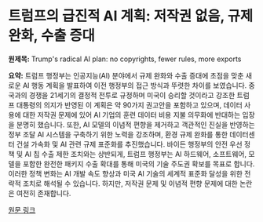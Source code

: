 # 트럼프의 급진적 AI 계획: 저작권 없음, 규제 완화, 수출 증대

**원제목:** Trump's radical AI plan: no copyrights, fewer rules, more exports

**요약:** 트럼프 행정부는 인공지능(AI) 분야에서 규제 완화와 수출 증대에 초점을 맞춘 새로운 AI 행동 계획을 발표하여 이전 행정부의 접근 방식과 뚜렷한 차이를 보였습니다.  중국과의 경쟁을 21세기의 결정적 전투로 규정하며 미국이 승리할 것이라고 강조한 트럼프 대통령의 의지가 반영된 이 계획은 약 90가지 권고안을 포함하고 있으며,  데이터 사용에 대한 저작권 문제에 있어 AI 기업의 훈련 데이터 비용 지불 의무화에 반대하는 입장을 분명히 했습니다. 또한, AI 모델의 이념적 편향을 제거하고 객관적인 진실을 반영하는 정부 조달 AI 시스템을 구축하기 위한 노력을 강조하며, 환경 규제 완화를 통한 데이터센터 건설 가속화 및 AI 관련 규제 표준화를 추진했습니다.  바이든 행정부의 안전 우선 정책 및 AI 칩 수출 제한 조치와는 상반되게,  트럼프 행정부는 AI 하드웨어, 소프트웨어, 모델을 포함한 완전한 패키지 수출 확대를 통해 미국의 기술 주도권 확보를 목표로 합니다.  이러한 정책 변화는 AI 개발 속도 향상과 미국 AI 기술의 세계적 표준화 달성을 위한 전략적 조치로 해석될 수 있습니다.  하지만, 저작권 문제 및 이념적 편향 문제에 대한 논란은 여전히 존재합니다.

[원문 링크](https://the-decoder.com/trumps-radical-ai-plan-no-copyrights-fewer-rules-more-exports/)
